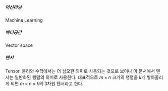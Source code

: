 ##### 머신러닝
Machine Learning

##### 벡터공간
Vector space

##### 텐서
Tensor. 물리와 수학에서는 더 심오한 의미로 사용되는 것으로 보이나 이 문서에서 텐서는 일반화된 행렬의 의미로 사용한다. 대표적으로 $m \times n$ 크기의 행렬을 $k$개 쌓아올리게 되면 $m \times n \times k$의 3차원 텐서라고 한다.
